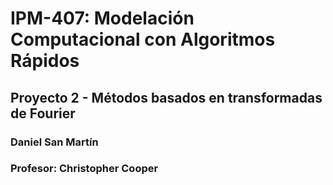 # IPM-407: Modelación Computacional con Algoritmos Rápidos
## Proyecto 2 - Métodos basados en transformadas de Fourier
### Daniel San Martín
### Profesor: Christopher Cooper	
